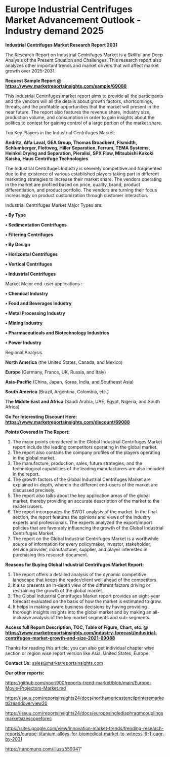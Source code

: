 # Europe Industrial Centrifuges Market Advancement Outlook - Industry demand 2025

<strong>Industrial Centrifuges Market Research Report 2031</strong>

The Research Report on Industrial Centrifuges Market is a Skillful and Deep Analysis of the Present Situation and Challenges. This research report also analyzes other important trends and market drivers that will affect market growth over 2025-2031.

<strong>Request Sample Report @ <a href=https://www.marketreportsinsights.com/sample/69088>https://www.marketreportsinsights.com/sample/69088</a></strong>

This Industrial Centrifuges market report aims to provide all the participants and the vendors will all the details about growth factors, shortcomings, threats, and the profitable opportunities that the market will present in the near future. The report also features the revenue share, industry size, production volume, and consumption in order to gain insights about the politics to contest for gaining control of a large portion of the market share.

Top Key Players in the Industrial Centrifuges Market:

<strong>Andritz, Alfa Laval, GEA Group, Thomas Broadbent, Flsmidth, Schlumberger, Flottweg, Hiller Separation, Ferrum, TEMA Systems, Heinkel Drying and Separation, Pieralisi, SPX Flow, Mitsubishi Kakoki Kaisha, Haus Centrifuge Technologies</strong>

The Industrial Centrifuges Industry is severely competitive and fragmented due to the existence of various established players taking part in different marketing strategies to increase their market share. The vendors operating in the market are profiled based on price, quality, brand, product differentiation, and product portfolio. The vendors are turning their focus increasingly on product customization through customer interaction.

Industrial Centrifuges Market Major Types are:

<strong>• By Type

• Sedimentation Centrifuges

• Filtering Centrifuges

• By Design

• Horizontal Centrifuges

• Vertical Centrifuges

• Industrial Centrifuges</strong>

Market Major end-user applications :

<strong>• Chemical Industry

• Food and Beverages Industry

• Metal Processing Industry

• Mining Industry

• Pharmaceuticals and Biotechnology Industries

• Power Industry</strong>

Regional Analysis

</u><strong><b>North America</b></strong> (the United States, Canada, and Mexico)

<strong><b>Europe </b></strong>(Germany, France, UK, Russia, and Italy)

<strong><b>Asia-Pacific</b></strong> (China, Japan, Korea, India, and Southeast Asia)

<strong><b>South America</b></strong> (Brazil, Argentina, Colombia, etc.)

<strong><b>The Middle East and Africa</b></strong> (Saudi Arabia, UAE, Egypt, Nigeria, and South Africa)

<strong>Go For Interesting Discount Here: <a href=https://www.marketreportsinsights.com/discount/69088>https://www.marketreportsinsights.com/discount/69088</a></strong>

<strong>Points Covered in The Report:</strong>
<ol>
  <li>The major points considered in the Global Industrial Centrifuges Market report include the leading competitors operating in the global market.</li>
  <li>The report also contains the company profiles of the players operating in the global market.</li>
  <li>The manufacture, production, sales, future strategies, and the technological capabilities of the leading manufacturers are also included in the report.</li>
  <li>The growth factors of the Global Industrial Centrifuges Market are explained in-depth, wherein the different end-users of the market are discussed precisely.</li>
  <li>The report also talks about the key application areas of the global market, thereby providing an accurate description of the market to the readers/users.</li>
  <li>The report incorporates the SWOT analysis of the market. In the final section, the report features the opinions and views of the industry experts and professionals. The experts analyzed the export/import policies that are favorably influencing the growth of the Global Industrial Centrifuges Market.</li>
  <li>The report on the Global Industrial Centrifuges Market is a worthwhile source of information for every policymaker, investor, stakeholder, service provider, manufacturer, supplier, and player interested in purchasing this research document.</li>
</ol>
<strong>Reasons for Buying Global Industrial Centrifuges Market Report:</strong>

<ol>
  <li>The report offers a detailed analysis of the dynamic competitive landscape that keeps the reader/client well ahead of the competitors.</li>
  <li>It also presents an in-depth view of the different factors driving or restraining the growth of the global market.</li>
  <li>The Global Industrial Centrifuges Market report provides an eight-year forecast evaluated on the basis of how the market is estimated to grow.</li>
  <li>It helps in making aware business decisions by having providing thorough insights insights into the global market and by making an all-inclusive analysis of the key market segments and sub-segments.</li>
</ol>
<strong>Access full Report Description, TOC, Table of Figure, Chart, etc. @ <a href=https://www.marketreportsinsights.com/industry-forecast/industrial-centrifuges-market-growth-and-size-2021-69088>https://www.marketreportsinsights.com/industry-forecast/industrial-centrifuges-market-growth-and-size-2021-69088</a></strong>


Thanks for reading this article; you can also get individual chapter wise section or region wise report version like Asia, United States, Europe.

<strong>Contact Us:</strong>
sales@marketreportsinsights.com

<strong>Our other reports:</strong>

<a href=https://github.com/noori900/reports-trend-market/blob/main/Europe-Movie-Projectors-Market.md>https://github.com/noori900/reports-trend-market/blob/main/Europe-Movie-Projectors-Market.md</a>

<a href=https://issuu.com/reportsinsights24/docs/northamericastencilprintersmarketsizeandoverview20>https://issuu.com/reportsinsights24/docs/northamericastencilprintersmarketsizeandoverview20</a>

<a href=https://issuu.com/reportsinsights24/docs/europesinglediaphragmcouplingsmarketsizescopeforec>https://issuu.com/reportsinsights24/docs/europesinglediaphragmcouplingsmarketsizescopeforec</a>

<a href=https://sites.google.com/view/innovation-market-trends/trending-research-reports/europe-titanium-alloys-for-biomedical-market-to-witness-6-1-cagr-by-2031>https://sites.google.com/view/innovation-market-trends/trending-research-reports/europe-titanium-alloys-for-biomedical-market-to-witness-6-1-cagr-by-2031</a>

<a href=https://tanomuno.com/illust/559041>https://tanomuno.com/illust/559041</a>"
